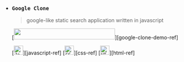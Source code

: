 - ### `Google Clone`

    > google-like static search application written in javascript

    [<img src="https://img.shields.io/badge/Watch%20Demo%20on%20YouTube-FF0000?style=for-the-badge&logo=youtube&logoColor=white" width="275" height="30">][google-clone-demo-ref]

    [<code><img height="25" src="https://skillicons.dev/icons?i=js&perline=1&theme=light" title="JavaScript"></code>][javascript-ref]
    [<code><img height="25" src="https://skillicons.dev/icons?i=css&perline=1&theme=light" title="CSS"></code>][css-ref]
    [<code><img height="25" src="https://skillicons.dev/icons?i=html&perline=1&theme=light" title="HTML"></code>][html-ref]

<br>
